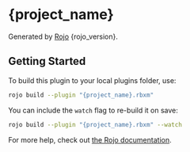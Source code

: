 # {project_name}
Generated by [Rojo](https://github.com/rojo-rbx/rojo) {rojo_version}.

## Getting Started
To build this plugin to your local plugins folder, use:

```bash
rojo build --plugin "{project_name}.rbxm"
```

You can include the `watch` flag to re-build it on save:

```bash
rojo build --plugin "{project_name}.rbxm" --watch
```

For more help, check out [the Rojo documentation](https://rojo.space/docs).
